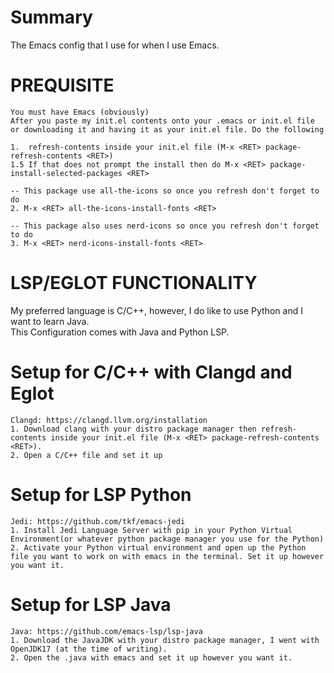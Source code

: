 # Summary
The Emacs config that I use for when I use Emacs.

# PREQUISITE
```
You must have Emacs (obviously)
After you paste my init.el contents onto your .emacs or init.el file or downloading it and having it as your init.el file. Do the following

1.  refresh-contents inside your init.el file (M-x <RET> package-refresh-contents <RET>)
1.5 If that does not prompt the install then do M-x <RET> package-install-selected-packages <RET>

-- This package use all-the-icons so once you refresh don't forget to do
2. M-x <RET> all-the-icons-install-fonts <RET>

-- This package also uses nerd-icons so once you refresh don't forget to do
3. M-x <RET> nerd-icons-install-fonts <RET>
```
# LSP/EGLOT FUNCTIONALITY
My preferred language is C/C++, however, I do like to use Python and I want to learn Java.<br>
This Configuration comes with Java and Python LSP.
# Setup for C/C++ with Clangd and Eglot
```
Clangd: https://clangd.llvm.org/installation
1. Download clang with your distro package manager then refresh-contents inside your init.el file (M-x <RET> package-refresh-contents <RET>).
2. Open a C/C++ file and set it up
```
# Setup for LSP Python
```
Jedi: https://github.com/tkf/emacs-jedi
1. Install Jedi Language Server with pip in your Python Virtual Environment(or whatever python package manager you use for the Python)
2. Activate your Python virtual environment and open up the Python file you want to work on with emacs in the terminal. Set it up however you want it.
```
# Setup for LSP Java
```
Java: https://github.com/emacs-lsp/lsp-java
1. Download the JavaJDK with your distro package manager, I went with OpenJDK17 (at the time of writing).
2. Open the .java with emacs and set it up however you want it. 
```
